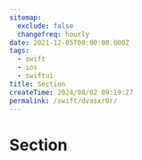 ```yaml
---
sitemap:
  exclude: false
  changefreq: hourly
date: 2021-12-05T00:00:00.000Z
tags:
  - swift
  - ios
  - swiftui
title: Section
createTime: 2024/08/02 09:19:27
permalink: /swift/dvasxr0r/
---
```


# Section
